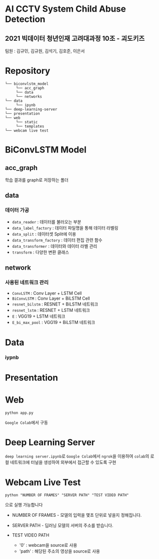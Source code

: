 # AI CCTV System Child Abuse Detection

2021 빅데이터 청년인재 고려대과정 10조 - 괴도키즈
---

팀원 : 김규민, 김규원, 김석기, 김호준, 이은서


# Repository


```
└── biconvlstm_model
     └── acc_graph
     └── data
     └── networks
└── data
     └── ipynb
└── deep-learning-server
└── presentation
└── web
     └── static
     └── templates
└── webcam live test
```

# BiConvLSTM Model

## acc_graph

학습 결과를 graph로 저장하는 폴더

## data

### 데이터 가공

- `data_reader` : 데이터를 불러오는 부분
- `data_label_factory` : 데이터 파일명을 통해 데이터 라벨링
- `data_split` : 데이터셋 Split에 이용
- `data_transform_factory` : 데이터 편집 관련 함수
- `data_transformer` : 데이터와 데이터 라벨 관리 
- `transform` : 다양한 변환 클래스

## network

### 사용된 네트워크 관리
- `ConvLSTM` : Conv Layer + LSTM Cell
- `BiConvLSTM` : Conv Layer + BiLSTM Cell
- `resnet_bilstm` : RESNET + BiLSTM 네트워크
- `resnet_lstm` : RESNET + LSTM 네트워크
- `E` : VGG19 + LSTM 네트워크
- `E_bi_max_pool` : VGG19 + BiLSTM 네트워크

# Data

### iypnb



# Presentation

# Web

```
python app.py
```

`Google Colab`에서 구동

# Deep Learning Server

`deep learning server.ipynb`로 `Google Colab`에서 `ngrok`을 이용하여 `colab`의 로컬 네트워크에 터널을 생성하여 외부에서 접근할 수 있도록 구현  

# Webcam Live Test

```
python "NUMBER OF FRAMES" "SERVER PATH" "TEST VIDEO PATH"
```
으로 실행 가능합니다

- NUMBER OF FRAMES - 모델의 입력을 몇초 단위로 넣을지 정해집니다.

- SERVER PATH - 딥러닝 모델의 서버의 주소를 받습니다.

- TEST VIDEO PATH 
     - '0' : webcam을 source로 사용
     - 'path' : 해당된 주소의 영상을 source로 사용  

